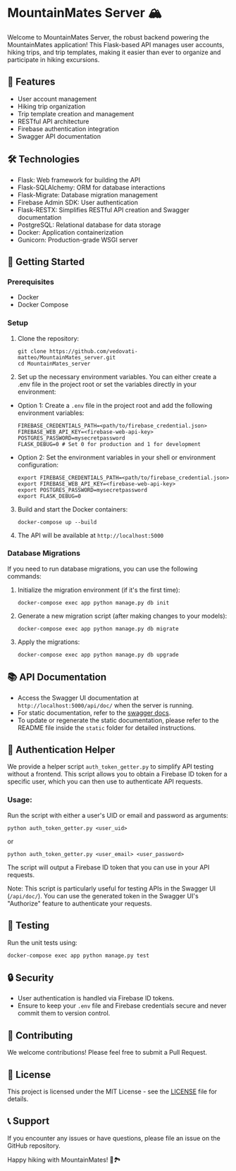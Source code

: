 # MountainMates Server 🏔️

Welcome to MountainMates Server, the robust backend powering the MountainMates application! This Flask-based API manages user accounts, hiking trips, and trip templates, making it easier than ever to organize and participate in hiking excursions.

## 🌟 Features

- User account management
- Hiking trip organization
- Trip template creation and management
- RESTful API architecture
- Firebase authentication integration
- Swagger API documentation

## 🛠️ Technologies

- Flask: Web framework for building the API
- Flask-SQLAlchemy: ORM for database interactions
- Flask-Migrate: Database migration management
- Firebase Admin SDK: User authentication
- Flask-RESTX: Simplifies RESTful API creation and Swagger documentation
- PostgreSQL: Relational database for data storage
- Docker: Application containerization
- Gunicorn: Production-grade WSGI server

## 🚀 Getting Started

### Prerequisites

- Docker
- Docker Compose

### Setup

1. Clone the repository:
   ```
   git clone https://github.com/vedovati-matteo/MountainMates_server.git
   cd MountainMates_server
   ```

2. Set up the necessary environment variables. You can either create a .env file in the project root or set the variables directly in your environment:

- Option 1: Create a `.env` file in the project root and add the following  environment variables:
   ```
   FIREBASE_CREDENTIALS_PATH=<path/to/firebase_credential.json>
   FIREBASE_WEB_API_KEY=<firebase-web-api-key>
   POSTGRES_PASSWORD=mysecretpassword
   FLASK_DEBUG=0 # Set 0 for production and 1 for development
   ```
- Option 2: Set the environment variables in your shell or environment configuration:
   ```
   export FIREBASE_CREDENTIALS_PATH=<path/to/firebase_credential.json>
   export FIREBASE_WEB_API_KEY=<firebase-web-api-key>
   export POSTGRES_PASSWORD=mysecretpassword
   export FLASK_DEBUG=0
   ```

3. Build and start the Docker containers:
   ```
   docker-compose up --build
   ```

4. The API will be available at `http://localhost:5000`

### Database Migrations

If you need to run database migrations, you can use the following commands:

1. Initialize the migration environment (if it's the first time):
    ```
    docker-compose exec app python manage.py db init
    ```

2. Generate a new migration script (after making changes to your models):
    ```
    docker-compose exec app python manage.py db migrate
    ```

3. Apply the migrations:
    ```
    docker-compose exec app python manage.py db upgrade
    ```

## 📚 API Documentation

- Access the Swagger UI documentation at `http://localhost:5000/api/doc/` when the server is running.
- For static documentation, refer to the [swagger docs](https://vedovati-matteo.github.io/MountainMates_server/swagger.html).
- To update or regenerate the static documentation, please refer to the README file inside the `static` folder for detailed instructions.

## 🔑 Authentication Helper

We provide a helper script `auth_token_getter.py` to simplify API testing without a frontend. This script allows you to obtain a Firebase ID token for a specific user, which you can then use to authenticate API requests.

### Usage:

Run the script with either a user's UID or email and password as arguments:

```
python auth_token_getter.py <user_uid>
```
or
```
python auth_token_getter.py <user_email> <user_password>
```

The script will output a Firebase ID token that you can use in your API requests.

Note: This script is particularly useful for testing APIs in the Swagger UI (`/api/doc/`). You can use the generated token in the Swagger UI's "Authorize" feature to authenticate your requests.

## 🧪 Testing

Run the unit tests using:

```
docker-compose exec app python manage.py test
```

## 🔒 Security

- User authentication is handled via Firebase ID tokens.
- Ensure to keep your `.env` file and Firebase credentials secure and never commit them to version control.

## 🤝 Contributing

We welcome contributions! Please feel free to submit a Pull Request.

## 📄 License

This project is licensed under the MIT License - see the [LICENSE](LICENSE) file for details.

## 📞 Support

If you encounter any issues or have questions, please file an issue on the GitHub repository.

Happy hiking with MountainMates! 🥾🏞️
